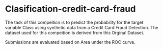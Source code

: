# Clasification-credit-card-fraud


The task of this compeition is to predict the probability for the target variable Class using synthetic data from a Credit Card Fraud Detection. The dataset used for this compeition is derived from this Orginal Dataset.

Submissions are evaluated based on Area under the ROC curve.

